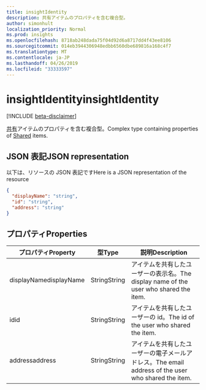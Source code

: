 ```yaml
---
title: insightIdentity
description: 共有アイテムのプロパティを含む複合型。
author: simonhult
localization_priority: Normal
ms.prod: insights
ms.openlocfilehash: 8718ab248dada75f04d92d6a8717dd4f43ee8106
ms.sourcegitcommit: 014eb3944306948edbb6560dbe689816a168c4f7
ms.translationtype: MT
ms.contentlocale: ja-JP
ms.lasthandoff: 04/26/2019
ms.locfileid: "33333597"
---
```

# <a name="insightidentity"></a><span data-ttu-id="1ca4f-103">insightIdentity</span><span class="sxs-lookup"><span data-stu-id="1ca4f-103">insightIdentity</span></span>

[!INCLUDE [beta-disclaimer](../../includes/beta-disclaimer.md)]

<span data-ttu-id="1ca4f-104">[共有](insights-shared.md)アイテムのプロパティを含む複合型。</span><span class="sxs-lookup"><span data-stu-id="1ca4f-104">Complex type containing properties of [Shared](insights-shared.md) items.</span></span> 

## <a name="json-representation"></a><span data-ttu-id="1ca4f-105">JSON 表記</span><span class="sxs-lookup"><span data-stu-id="1ca4f-105">JSON representation</span></span>
<span data-ttu-id="1ca4f-106">以下は、リソースの JSON 表記です</span><span class="sxs-lookup"><span data-stu-id="1ca4f-106">Here is a JSON representation of the resource</span></span>

<!-- {
  "blockType": "resource",
  "optionalProperties": [
  ],
  "@odata.type": "microsoft.graph.insightIdentity"
}-->
```json
{
  "displayName": "string",
  "id": "string",
  "address": "string"
}
```

## <a name="properties"></a><span data-ttu-id="1ca4f-107">プロパティ</span><span class="sxs-lookup"><span data-stu-id="1ca4f-107">Properties</span></span>

| <span data-ttu-id="1ca4f-108">プロパティ</span><span class="sxs-lookup"><span data-stu-id="1ca4f-108">Property</span></span>              | <span data-ttu-id="1ca4f-109">型</span><span class="sxs-lookup"><span data-stu-id="1ca4f-109">Type</span></span>          | <span data-ttu-id="1ca4f-110">説明</span><span class="sxs-lookup"><span data-stu-id="1ca4f-110">Description</span></span>  |
| -------------         |-----------    | -------------|
| <span data-ttu-id="1ca4f-111">displayName</span><span class="sxs-lookup"><span data-stu-id="1ca4f-111">displayName</span></span>       | <span data-ttu-id="1ca4f-112">String</span><span class="sxs-lookup"><span data-stu-id="1ca4f-112">String</span></span>          | <span data-ttu-id="1ca4f-113">アイテムを共有したユーザーの表示名。</span><span class="sxs-lookup"><span data-stu-id="1ca4f-113">The display name of the user who shared the item.</span></span> |
| <span data-ttu-id="1ca4f-114">id</span><span class="sxs-lookup"><span data-stu-id="1ca4f-114">id</span></span>              | <span data-ttu-id="1ca4f-115">String</span><span class="sxs-lookup"><span data-stu-id="1ca4f-115">String</span></span>        | <span data-ttu-id="1ca4f-116">アイテムを共有したユーザーの id。</span><span class="sxs-lookup"><span data-stu-id="1ca4f-116">The id of the user who shared the item.</span></span>     |
| <span data-ttu-id="1ca4f-117">address</span><span class="sxs-lookup"><span data-stu-id="1ca4f-117">address</span></span>             | <span data-ttu-id="1ca4f-118">String</span><span class="sxs-lookup"><span data-stu-id="1ca4f-118">String</span></span>      | <span data-ttu-id="1ca4f-119">アイテムを共有したユーザーの電子メールアドレス。</span><span class="sxs-lookup"><span data-stu-id="1ca4f-119">The email address of the user who shared the item.</span></span>  |
